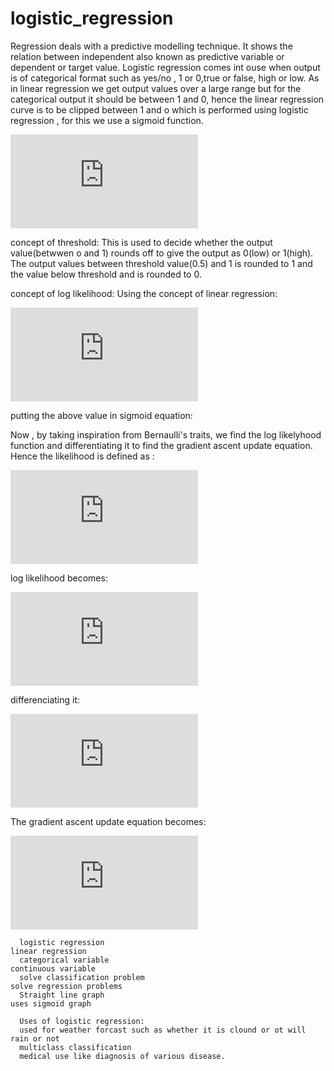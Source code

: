 
# logistic_regression
Regression deals with a predictive modelling technique. It shows the relation between independent also known as predictive variable or dependent or target value.
Logistic regression comes int ouse when output is of categorical format such as yes/no , 1 or 0,true or false, high or low.
As in linear regression we get output values over a large range but for the categorical output it should be between 1 and 0, hence the linear regression curve is to be clipped between 1 and o which is performed using logistic regression , for this we use a sigmoid function.

![first equation](https://latex.codecogs.com/gif.latex?1/1%20&plus;%20e%5E%7B-h_%7B%5Cbeta%20%7D%28x%29%7D)


concept of threshold:
This is used to decide whether the output value(betwwen o and 1) rounds off to give the output as 0(low) or 1(high).
The output values between threshold value(0.5) and 1 is rounded to 1 and the value below threshold and is rounded to 0.

concept of log likelihood:
Using the concept of linear regression:

![first equation](https://latex.codecogs.com/gif.latex?h_%7B%5Cbeta%20%7D%28x%29%3D%20%5Cbeta%20_%7B1%7Dx_%7B1%7D&plus;%5Cbeta%20_%7B2%7Dx_%7B2%7D.....%5Cbeta%20_%7Bn%7Dx_%7Bn%7D)


putting the above value in sigmoid equation:


Now , by taking inspiration from Bernaulli's traits, we find the log likelyhood function and differentiating it to find the gradient ascent update equation. Hence the likelihood is defined as :

![first equation](https://latex.codecogs.com/gif.latex?l%28%5Cbeta%20%29%20%3D%20%5Cprod%20%28h%28x_%7B%5Cbeta%20%7D%29%29%5E%7By%7D%281%20-%20h%28x_%7Bb%7D%29%29%5E%7B1-y%7D)


log likelihood becomes:


![first equation](https://latex.codecogs.com/gif.latex?LL%28%5Cbeta%20%29%20%3D%20%5Csum%20ylog%28h_%7B%5Cbeta%20%7D%28x%29%29&plus;%281-y%29log%281-h_%7B%5Cbeta%20%7D%28x%29%29)


differenciating it:


![first equation](https://latex.codecogs.com/gif.latex?%5CDelta%20_%7B%5Cbeta%20%7DLL%28%5Cbeta%20%29%20%3D%20%5Csum_%7Bi%3D1%7D%5E%7BN%7D%28%28y%20-%20h_%7B%5Cbeta%20%7D%28x%29%29X%5E%7B_%7B%5E%7B_%7Bi%7D%7D%7D%7D%29/N)


The gradient ascent update equation becomes:

![first equation](https://latex.codecogs.com/gif.latex?%5Cbeta%20%5Cleftarrow%20%5Cbeta%20&plus;%5Calpha%20%5CDelta%20_%7B%5Cbeta%20%7DLL%28%5Cbeta%20%29)

    
      logistic regression                                                                 linear regression
      categorical variable                                                                continuous variable
      solve classification problem                                                        solve regression problems
      Straight line graph                                                                 uses sigmoid graph
      
      Uses of logistic regression:
      used for weather forcast such as whether it is clound or ot will rain or not
      multiclass classification
      medical use like diagnosis of various disease.
